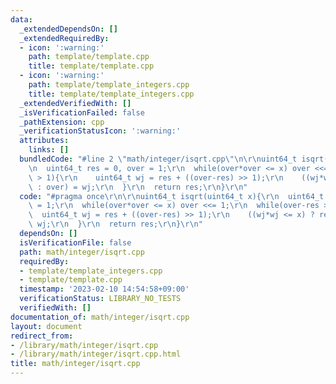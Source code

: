 ```yaml
---
data:
  _extendedDependsOn: []
  _extendedRequiredBy:
  - icon: ':warning:'
    path: template/template.cpp
    title: template/template.cpp
  - icon: ':warning:'
    path: template/template_integers.cpp
    title: template/template_integers.cpp
  _extendedVerifiedWith: []
  _isVerificationFailed: false
  _pathExtension: cpp
  _verificationStatusIcon: ':warning:'
  attributes:
    links: []
  bundledCode: "#line 2 \"math/integer/isqrt.cpp\"\n\r\nuint64_t isqrt(uint64_t x){\r\
    \n  uint64_t res = 0, over = 1;\r\n  while(over*over <= x) over <<= 1;\r\n  while(over-res\
    \ > 1){\r\n    uint64_t wj = res + ((over-res) >> 1);\r\n    ((wj*wj <= x) ? res\
    \ : over) = wj;\r\n  }\r\n  return res;\r\n}\r\n"
  code: "#pragma once\r\n\r\nuint64_t isqrt(uint64_t x){\r\n  uint64_t res = 0, over\
    \ = 1;\r\n  while(over*over <= x) over <<= 1;\r\n  while(over-res > 1){\r\n  \
    \  uint64_t wj = res + ((over-res) >> 1);\r\n    ((wj*wj <= x) ? res : over) =\
    \ wj;\r\n  }\r\n  return res;\r\n}\r\n"
  dependsOn: []
  isVerificationFile: false
  path: math/integer/isqrt.cpp
  requiredBy:
  - template/template_integers.cpp
  - template/template.cpp
  timestamp: '2023-02-10 14:54:58+09:00'
  verificationStatus: LIBRARY_NO_TESTS
  verifiedWith: []
documentation_of: math/integer/isqrt.cpp
layout: document
redirect_from:
- /library/math/integer/isqrt.cpp
- /library/math/integer/isqrt.cpp.html
title: math/integer/isqrt.cpp
---
```

